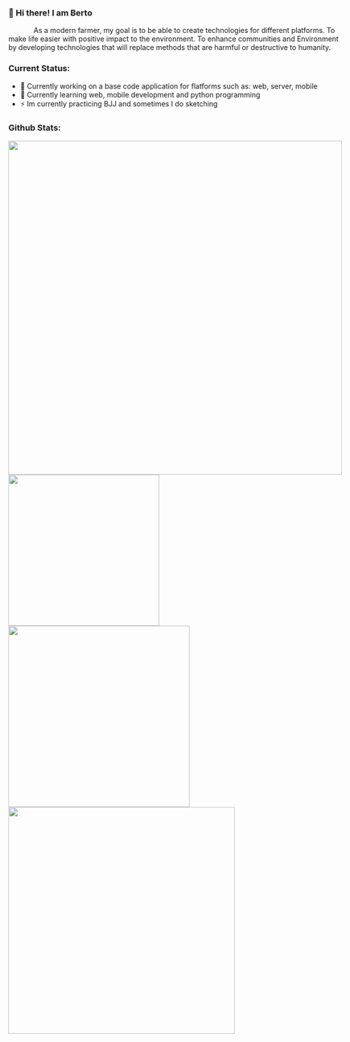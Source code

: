 <div style="display:flex; flex-direction: row;">
    <div>
        <h3>👋 Hi there! I am Berto</h3>
        <p style="text-indent: 50px;">
            As a modern farmer, my goal is to be able to create technologies for different platforms.
            To make life easier with positive impact to the environment. To enhance communities and Environment
            by developing technologies that will replace methods that are harmful or destructive to humanity.
        </p>
        <!--div>
            <h3>Reality as a Software Developer:</h3>
            <div>
                <img width="200" src="https://miro.medium.com/max/1313/0*Ua695vjzFHV6VNOX.png">
                <img width="200" src="https://media.giphy.com/media/l4JzdQdcFdXuRJTvW/giphy.gif">
                <img width="270" src="https://thumbs.gfycat.com/BasicComfortableIlsamochadegu-size_restricted.gif">
            </div>
        </div-->
        <div>
            <h3>Current Status:</h3>
            <ul>
                <li>🔭 Currently working on a base code application for flatforms such as: web, server, mobile
                </li>
                <li>🌱 Currently learning web, mobile development and python programming
                </li>
                <li>⚡ Im currently practicing BJJ and sometimes I do sketching
                </li>
            </ul>
        </div>
        <div>
            <h3>Github Stats:</h3>
            <img width="663"  src="https://activity-graph.herokuapp.com/graph?username=gilbertgit95" />
            <br />
            <img width="300" src="https://github-readme-stats.vercel.app/api/top-langs?username=gilbertgit95&layout=compact" />
            <img width="360"  src="https://github-readme-stats.vercel.app/api?username=gilbertgit95&show_icons=true" />
            <br />
            <img width="450"  src="https://github-readme-streak-stats.herokuapp.com/?user=gilbertgit95" />
        </div>
    </div>
</div>

